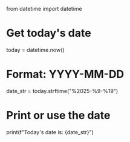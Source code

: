 from datetime import datetime

# Get today's date
today = datetime.now()

# Format: YYYY-MM-DD
date_str = today.strftime("%2025-%9-%19")

# Print or use the date
print(f"Today's date is: {date_str}")

